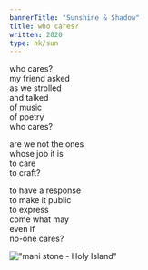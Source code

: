```yaml
---
bannerTitle: "Sunshine & Shadow" 
title: who cares?
written: 2020
type: hk/sun
---
```


who cares?  
my friend asked  
as we strolled  
and talked  
of music  
of poetry  
who cares?  


are we not the ones  
whose job it is  
to care  
to craft?  


to have a response  
to make it public  
to express  
come what may  
even if  
no-one cares?

!["mani stone - Holy Island"](/images/faves/HolyIslandMani.jpg "mani stone - Holy Island")  
